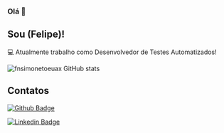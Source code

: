 ### Olá 👋

## Sou (Felipe)!

:computer: Atualmente trabalho como Desenvolvedor de Testes Automatizados!

![fnsimonetoeuax GitHub stats](https://github-readme-stats.vercel.app/api?username=fnsimonetoeuax&show_icons=true&theme=radical)

## Contatos

[![Github Badge](https://img.shields.io/badge/-Github-000?style=flat-square&logo=Github&logoColor=white&link=https://github.com/fnsimonetoeuax)](https://github.com/fnsimonetoeuax)

[![Linkedin Badge](https://img.shields.io/badge/-LinkedIn-blue?style=flat-square&logo=Linkedin&logoColor=white&link=https://www.linkedin.com/in/felipesimoneto/)]( https://www.linkedin.com/in/felipesimoneto/)


